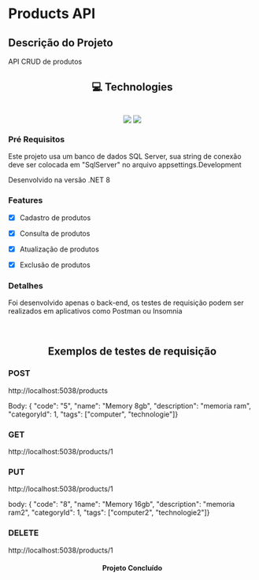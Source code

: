 # Products API

## Descrição do Projeto
<p>API CRUD de produtos</p>

<h2 align="center">💻 Technologies</h2>
<div align="center" style="display: inline_block"><br>
  <img align = "center" src="https://img.shields.io/badge/.NET-5C2D91?style=for-the-badge&logo=.net&logoColor=white" />
  <img align = "center" src="https://img.shields.io/badge/Microsoft_SQL_Server-CC2927?style=for-the-badge&logo=microsoft-sql-server&logoColor=white" />
</div>
  
### Pré Requisitos
<p>Este projeto usa um banco de dados SQL Server, sua string de conexão deve ser colocada em "SqlServer" no arquivo appsettings.Development</p>
<p>Desenvolvido na versão .NET 8</p>

### Features

- [x] Cadastro de produtos
- [x] Consulta de produtos
- [x] Atualização de produtos
- [x] Exclusão de produtos


### Detalhes
<p>Foi desenvolvido apenas o back-end, os testes de requisição podem ser realizados em aplicativos como Postman ou Insomnia</p>

<br>
<h2 align="center">Exemplos de testes de requisição</h2>

### POST
<p>http://localhost:5038/products</p>
<p>Body: { "code": "5", "name": "Memory 8gb", "description": "memoria ram", "categoryId": 1, "tags": ["computer", "technologie"]}</p>

### GET
<p>http://localhost:5038/products/1</p>

### PUT
<p>http://localhost:5038/products/1</p>
<p>body: { "code": "8", "name": "Memory 16gb", "description": "memoria ram2", "categoryId": 1, "tags": ["computer2", "technologie2"]}</p>

### DELETE
<p>http://localhost:5038/products/1</p>

<h4 align="center"> Projeto Concluído </h4>
